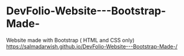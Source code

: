 # DevFolio-Website---Bootstrap-Made-
Website made with Bootstrap ( HTML and CSS only)
 https://salmadarwish.github.io/DevFolio-Website---Bootstrap-Made-/
